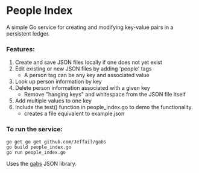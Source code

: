 # People Index
A simple Go service for creating and modifying key-value pairs in a persistent ledger.

### Features:
  1) Create and save JSON files locally if one does not yet exist
  2) Edit existing or new JSON files by adding 'people' tags  
     - A person tag can be any key and associated value
  3) Look up person information by key
  4) Delete person information associated with a given key  
     - Remove "hanging keys" and whitespace from the JSON file itself
  5) Add multiple values to one key
  6) Include the test() function in people_index.go to demo the functionality.
     - creates a file equivalent to example.json

### To run the service:
    go get go get github.com/Jeffail/gabs
    go build people_index.go
    go run people_index.go

Uses the <a href='https://github.com/Jeffail/gabs'>gabs</a> JSON library.    
